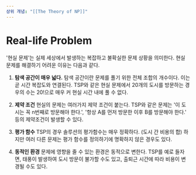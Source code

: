 ```yaml
---
상위 개념: "[[The Theory of NP]]"
---
```

# Real-life Problem
'현실 문제'는 실제 세상에서 발생하는 복잡하고 불확실한 문제 상황을 의미한다. 현실 문제를 해결하기 어려운 이유는 다음과 같다.

1. **탐색 공간이 매우 넓다.**
탐색 공간이란 문제를 풀기 위한 전체 조합의 개수이다. 이는 곧 시간 복잡도와 연결된다. 
TSP와 같은 현실 문제에서 20개의 도시를 방문하는 경우의 수는 20!으로 매우 커 현실 시간 내에 풀 수 없다.

2. **제약 조건**
현실의 문제는 여러가지 제약 조건이 붙는다. TSP와 같은 문제는 '이 도시는 꼭 n번째로 방문해야 한다.', '항상 A를 먼저 방문한 이후 B를 방문해야 한다.' 등의 제약조건이 발생할 수 있다.

3. **평가 함수**
TSP의 경우 솔루션의 평가함수는 매우 정확하다. (도시 간 비용의 합) 하지만 여러 다른 문제는 평가 함수를 정의하기에 명확하지 않은 경우도 있다.

4. **동적인 환경**
문제에 영향을 줄 수 있는 환경은 동적으로 변한다. TSP를 예로 들자면, 태풍이 발생하여 도시 방문이 불가할 수도 있고, 출퇴근 시간에 따라 비용이 변경될 수도 있다.
